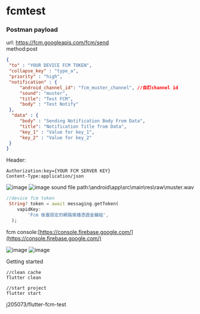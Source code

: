 # fcmtest
### Postman payload
url:
https://fcm.googleapis.com/fcm/send \
method:post

```json
{
 "to" : "YOUR DEVICE FCM TOKEN",
 "collapse_key" : "type_a",
 "priority" : "high",
 "notification" : {
     "android_channel_id": "fcm_muster_channel", //自訂channel id
     "sound": "muster",       
     "title": "Test FCM",
     "body" : "Test Notify"
 },
  "data" : {
     "body" : "Sending Notification Body From Data",
     "title": "Notification Title from Data",
     "key_1" : "Value for key_1",
     "key_2" : "Value for key_2"
 }
}
```
Header:
```
Authorization:key={YOUR FCM SERVER KEY}
Content-Type:application/json
```
![image](https://user-images.githubusercontent.com/17948436/205566501-779a8d5b-17a3-4f9a-a958-a76d94b75e73.png)
![image](https://user-images.githubusercontent.com/17948436/205566537-0d05c3ea-42a6-4795-82e3-0085760b9660.png)
sound file path:\android\app\src\main\res\raw\muster.wav

```dart
//device fcm token
 String? token = await messaging.getToken(
    vapidKey:
        'Fcm 後臺設定的網路推播憑證金鑰組',
  );
  ```
  
  fcm console:[https://console.firebase.google.com/](https://console.firebase.google.com/)

![image](https://user-images.githubusercontent.com/17948436/205470425-05ddbdab-8e2c-4960-a38f-a23c82bc0cef.png)
![image](https://user-images.githubusercontent.com/17948436/205470389-1e11e3b0-a45f-42e1-9a7b-17a779c16efb.png)

Getting started

``` terminal
//clean cache
flutter clean

//start project
flutter start

```


j205073/flutter-fcm-test
